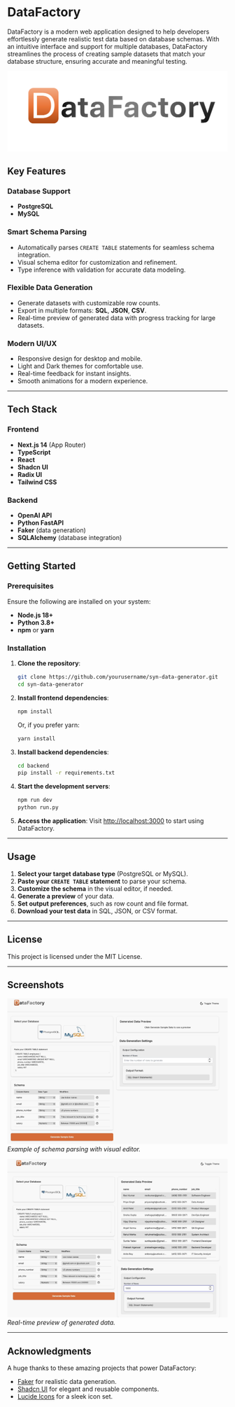 # DataFactory

DataFactory is a modern web application designed to help developers effortlessly generate realistic test data based on database schemas. With an intuitive interface and support for multiple databases, DataFactory streamlines the process of creating sample datasets that match your database structure, ensuring accurate and meaningful testing.

![DataFactory Screenshot](public/images/logo.png)

## Key Features

### Database Support
- **PostgreSQL**
- **MySQL**

### Smart Schema Parsing
- Automatically parses `CREATE TABLE` statements for seamless schema integration.
- Visual schema editor for customization and refinement.
- Type inference with validation for accurate data modeling.

### Flexible Data Generation
- Generate datasets with customizable row counts.
- Export in multiple formats: **SQL**, **JSON**, **CSV**.
- Real-time preview of generated data with progress tracking for large datasets.

### Modern UI/UX
- Responsive design for desktop and mobile.
- Light and Dark themes for comfortable use.
- Real-time feedback for instant insights.
- Smooth animations for a modern experience.

---

## Tech Stack

### Frontend
- **Next.js 14** (App Router)
- **TypeScript**
- **React**
- **Shadcn UI**
- **Radix UI**
- **Tailwind CSS**

### Backend
- **OpenAI API**
- **Python FastAPI**
- **Faker** (data generation)
- **SQLAlchemy** (database integration)

---

## Getting Started

### Prerequisites
Ensure the following are installed on your system:
- **Node.js 18+**
- **Python 3.8+**
- **npm** or **yarn**

### Installation

1. **Clone the repository**:
   ```bash
   git clone https://github.com/yourusername/syn-data-generator.git
   cd syn-data-generator
   ```

2. **Install frontend dependencies**:
   ```bash
   npm install
   ```
   Or, if you prefer yarn:
   ```bash
   yarn install
   ```

3. **Install backend dependencies**:
   ```bash
   cd backend
   pip install -r requirements.txt
   ```

4. **Start the development servers**:
   ```bash
   npm run dev
   python run.py
   ```

5. **Access the application**:
   Visit [http://localhost:3000](http://localhost:3000) to start using DataFactory.

---

## Usage

1. **Select your target database type** (PostgreSQL or MySQL).
2. **Paste your `CREATE TABLE` statement** to parse your schema.
3. **Customize the schema** in the visual editor, if needed.
4. **Generate a preview** of your data.
5. **Set output preferences**, such as row count and file format.
6. **Download your test data** in SQL, JSON, or CSV format.

---

## License

This project is licensed under the MIT License.

---

## Screenshots

![Schema Parsing Example](public/images/schema_parsing.png)
*Example of schema parsing with visual editor.*

![Data Preview Example](public/images/data_preview.png)
*Real-time preview of generated data.*

---

## Acknowledgments

A huge thanks to these amazing projects that power DataFactory:
- [Faker](https://faker.readthedocs.io/) for realistic data generation.
- [Shadcn UI](https://ui.shadcn.com/) for elegant and reusable components.
- [Lucide Icons](https://lucide.dev/) for a sleek icon set.
